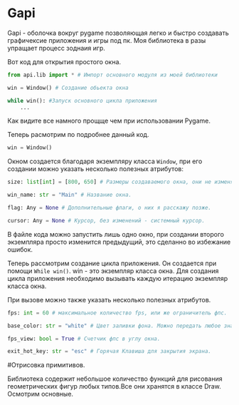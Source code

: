 # Gapi
Gapi - оболочка вокруг pygame позволяющая легко и быстро создавать графичексие приложения и игры под пк.
Моя библиотека в разы упращает процесс зоднаия игр.

Вот код для открытия простого окна.

```python
from api.lib import * # Импорт основного модуля из моей библиотеки

win = Window() # Создание обьекта окна

while win(): #Запуск основного цикла приложения
    ...
```
Как видите все намного прощще чем при использовании Pygame.

Теперь расмотрим по подробнее данный код.

```python
win = Window()
```
Окном создается благодаря экземпляру класса ```Window```, при его создании можно указать несколько полезных атрибутов:
```python
size: list[int] = [800, 650] # Размеры создаваемого окна, они не изменяемы.

win_name: str = "Main" # Название окна.

flag: Any = None # Дополнительные флаги, о них я расскажу позже.

cursor: Any = None # Курсор, без изменений - системный курсор.
```
В файле кода можно запустить лишь одно окно, при создании второго экземпляра просто изменится предыдущий, это сделанно во избежание ошибок.

Теперь рассмотрим создание цикла приложения. Он создается при помощи ```While win()```. win - это экземпляр класса окна.
Для создания цикла приложения необходимо вызывать каждую итерацию экземпляр класса окна.

При вызове можно также указать несколько полезных атрибутов.

```python
fps: int = 60 # максимальное количество fps, или же ограничитель фпс.

base_color: str = "white" # Цвет заливки фона. Можно передать любое значение которое можно имплементировать в цвет.

fps_view: bool = True # Счетчик фпс в углу окна.

exit_hot_key: str = "esc" # Горячая Клавиша для закрытия экрана.
```
#Отрисовка примитивов.

Библиотека содержит небольшое количество функций для рисования геометрических фигур любых типов.Все они хранятся в классе Draw. Осмотрим основные.



